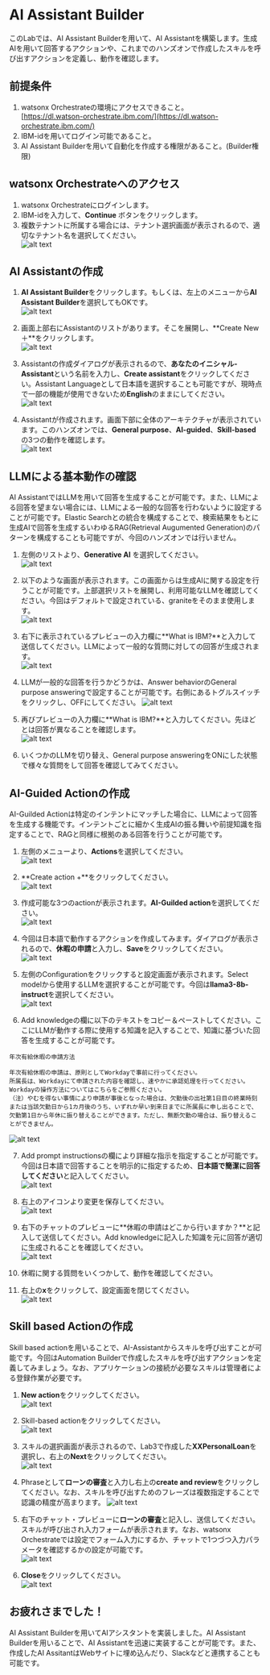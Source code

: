 # AI Assistant Builder

このLabでは、AI Assistant Builderを用いて、AI Assistantを構築します。生成AIを用いて回答するアクションや、これまでのハンズオンで作成したスキルを呼び出すアクションを定義し、動作を確認します。

## 前提条件
 1. watsonx Orchestrateの環境にアクセスできること。  
 [https://dl.watson-orchestrate.ibm.com/](https://dl.watson-orchestrate.ibm.com/) 　　 
 2. IBM-idを用いてログイン可能であること。
 3. AI Assistant Builderを用いて自動化を作成する権限があること。(Builder権限)

## watsonx Orchestrateへのアクセス

 1. watsonx Orchestrateにログインします。
 2. IBM-idを入力して、**Continue** ボタンをクリックします。
 3. 複数テナントに所属する場合には、テナント選択画面が表示されるので、適切なテナント名を選択してください。  
![alt text](lab1_images/image.png)

## AI Assistantの作成

1. **AI Assistant Builder**をクリックします。もしくは、左上のメニューから**AI Assistant Builder**を選択してもOKです。  
![alt text](AIAssistant_images/image.png)

5. 画面上部右にAssistantのリストがあります。そこを展開し、**Create New ＋**をクリックします。  
![alt text](AIAssistant_images/image-1.png)

6. Assistantの作成ダイアログが表示されるので、**あなたのイニシャル-Assistant**という名前を入力し、**Create assistant**をクリックしてください。Assistant Languageとして日本語を選択することも可能ですが、現時点で一部の機能が使用できないため**English**のままにしてください。  
![alt text](AIAssistant_images/image-2.png)

7. Assistantが作成されます。画面下部に全体のアーキテクチャが表示されています。このハンズオンでは、**General purpose**、**AI-guided**、**Skill-based**の3つの動作を確認します。      
![alt text](AIAssistant_images/image-3.png)

## LLMによる基本動作の確認
AI AssistantではLLMを用いて回答を生成することが可能です。また、LLMによる回答を望まない場合には、LLMによる一般的な回答を行わないように設定することが可能です。Elastic Searchとの統合を構成することで、検索結果をもとに生成AIで回答を生成するいわゆるRAG(Retrieval Augumented Generation)のパターンを構成することも可能ですが、今回のハンズオンでは行いません。

1. 左側のリストより、**Generative AI** を選択してください。  
![alt text](AIAssistant_images/image-4.png)

2. 以下のような画面が表示されます。この画面からは生成AIに関する設定を行うことが可能です。上部選択リストを展開し、利用可能なLLMを確認してください。今回はデフォルトで設定されている、graniteをそのまま使用します。  
![alt text](AIAssistant_images/image-5.png)

3. 右下に表示されているプレビューの入力欄に**What is IBM?**と入力して送信してください。LLMによって一般的な質問に対しての回答が生成されます。　　  
![alt text](AIAssistant_images/image-6.png)

4. LLMが一般的な回答を行うかどうかは、Answer behaviorのGeneral purpose answeringで設定することが可能です。右側にあるトグルスイッチをクリックし、OFFにしてください。
![alt text](AIAssistant_images/image-8.png)

5. 再びプレビューの入力欄に**What is IBM?**と入力してください。先ほどとは回答が異なることを確認します。  
![alt text](AIAssistant_images/image-9.png)

6. いくつかのLLMを切り替え、General purpose answeringをONにした状態で様々な質問をして回答を確認してみてください。  


## AI-Guided Actionの作成
AI-Guilded Actionは特定のインテントにマッチした場合に、LLMによって回答を生成する機能です。インテントごとに細かく生成AIの振る舞いや前提知識を指定することで、RAGと同様に根拠のある回答を行うことが可能です。

1. 左側のメニューより、**Actions**を選択してください。    
![alt text](AIAssistant_images/image-10.png)

2. **Create action +**をクリックしてください。    
![alt text](AIAssistant_images/image-11.png)

3. 作成可能な3つのactionが表示されます。**AI-Guilded action**を選択してください。  
![alt text](AIAssistant_images/image-12.png)

4. 今回は日本語で動作するアクションを作成してみます。ダイアログが表示されるので、**休暇の申請**と入力し、**Save**をクリックしてください。   
![alt text](AIAssistant_images/image-27.png)

5. 左側のConfigurationをクリックすると設定画面が表示されます。Select modelから使用するLLMを選択することが可能です。今回は**llama3-8b-instruct**を選択してください。  
![alt text](AIAssistant_images/image-28.png)

6. Add knowledgeの欄に以下のテキストをコピー＆ペーストしてください。ここにLLMが動作する際に使用する知識を記入することで、知識に基づいた回答を生成することが可能です。  
```
年次有給休暇の申請方法

年次有給休暇の申請は、原則としてWorkdayで事前に行ってください。
所属長は、Workdayにて申請された内容を確認し、速やかに承認処理を行ってください。Workdayの操作方法についてはこちらをご参照ください。
（注）やむを得ない事情により申請が事後となった場合は、欠勤後の出社第1日目の終業時刻または当該欠勤日から1カ月後のうち、いずれか早い到来日までに所属長に申し出ることで、欠勤第1日から年休に振り替えることができます。ただし、無断欠勤の場合は、振り替えることができません。
```
![alt text](AIAssistant_images/image-15.png)

7. Add prompt instructionsの欄により詳細な指示を指定することが可能です。今回は日本語で回答することを明示的に指定するため、**日本語で簡潔に回答してください**と記入してください。  
![alt text](AIAssistant_images/image-16.png)

8. 右上のアイコンより変更を保存してください。  
![alt text](AIAssistant_images/image-18.png)

8. 右下のチャットのプレビューに**休暇の申請はどこから行いますか？**と記入して送信してください。Add knowledgeに記入した知識を元に回答が適切に生成されることを確認してください。  
![alt text](AIAssistant_images/image-17.png)

9. 休暇に関する質問をいくつかして、動作を確認してください。

10. 右上の**x**をクリックして、設定画面を閉じてください。  
![alt text](AIAssistant_images/image-19.png)


## Skill based Actionの作成
Skill based actionを用いることで、AI-Assistantからスキルを呼び出すことが可能です。今回はAutomation Builderで作成したスキルを呼び出すアクションを定義してみましょう。なお、アプリケーションの接続が必要なスキルは管理者による登録作業が必要です。  

1. **New action**をクリックしてください。  
![alt text](AIAssistant_images/image-20.png)

2. Skill-based actionをクリックしてください。  
![alt text](AIAssistant_images/image-21.png)

3. スキルの選択画面が表示されるので、Lab3で作成した**XXPersonalLoan**を選択し、右上の**Next**をクリックしてください。  
![alt text](AIAssistant_images/image-23.png)

4. Phraseとして**ローンの審査**と入力し右上の**create and review**をクリックしてください。なお、スキルを呼び出すためのフレーズは複数指定することで認識の精度が高まります。
![alt text](AIAssistant_images/image-24.png)

5. 右下のチャット・プレビューに**ローンの審査**と記入し、送信してください。スキルが呼び出され入力フォームが表示されます。なお、watsonx Orchestrateでは設定でフォーム入力にするか、チャットで1つづつ入力パラメータを確認するかの設定が可能です。  
![alt text](AIAssistant_images/image-25.png)

6. **Close**をクリックしてください。  
![alt text](AIAssistant_images/image-26.png)

## お疲れさまでした！
AI Assistant Builderを用いてAIアシスタントを実装しました。AI Assistant Builderを用いることで、AI Assistantを迅速に実装することが可能です。また、作成したAI AssitantはWebサイトに埋め込んだり、Slackなどと連携することも可能です。　



